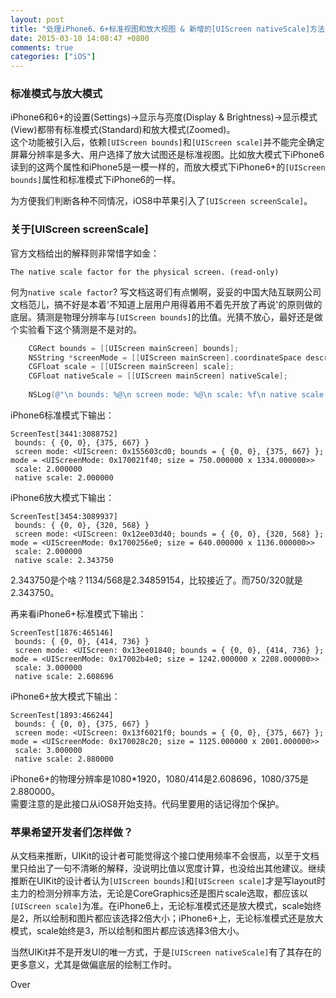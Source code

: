 ```yaml
---
layout: post
title: "处理iPhone6、6+标准视图和放大视图 & 新增的[UIScreen nativeScale]方法"
date: 2015-03-10 14:08:47 +0800
comments: true
categories: ["iOS"]
---
```


### 标准模式与放大模式

iPhone6和6+的设置(Settings)->显示与亮度(Display & Brightness)->显示模式(View)都带有标准模式(Standard)和放大模式(Zoomed)。  
这个功能被引入后，依赖`[UIScreen bounds]`和`[UIScreen scale]`并不能完全确定屏幕分辨率是多大、用户选择了放大试图还是标准视图。比如放大模式下iPhone6读到的这两个属性和iPhone5是一模一样的，而放大模式下iPhone6+的`[UIScreen bounds]`属性和标准模式下iPhone6的一样。

为方便我们判断各种不同情况，iOS8中苹果引入了`[UIScreen screenScale]`。  

<!--more-->

### 关于[UIScreen screenScale]

官方文档给出的解释则非常惜字如金：

```
The native scale factor for the physical screen. (read-only)
```

何为`native scale factor`? 写文档这哥们有点懒啊，妥妥的中国大陆互联网公司文档范儿，搞不好是本着'不知道上层用户用得着用不着先开放了再说'的原则做的底层。猜测是物理分辨率与`[UIScreen bounds]`的比值。光猜不放心，最好还是做个实验看下这个猜测是不是对的。  

```objective-c
    CGRect bounds = [[UIScreen mainScreen] bounds];
    NSString *screenMode = [[UIScreen mainScreen].coordinateSpace description];
    CGFloat scale = [[UIScreen mainScreen] scale];
    CGFloat nativeScale = [[UIScreen mainScreen] nativeScale];
    
    NSLog(@"\n bounds: %@\n screen mode: %@\n scale: %f\n native scale: %f", NSStringFromCGRect(bounds), screenMode, scale, nativeScale);
```

iPhone6标准模式下输出：

```
ScreenTest[3441:3088752] 
 bounds: { {0, 0}, {375, 667} }
 screen mode: <UIScreen: 0x155603cd0; bounds = { {0, 0}, {375, 667} }; mode = <UIScreenMode: 0x170021f40; size = 750.000000 x 1334.000000>>
 scale: 2.000000
 native scale: 2.000000
```

iPhone6放大模式下输出：

```
ScreenTest[3454:3089937] 
 bounds: { {0, 0}, {320, 568} }
 screen mode: <UIScreen: 0x12ee03d40; bounds = { {0, 0}, {320, 568} }; mode = <UIScreenMode: 0x1700256e0; size = 640.000000 x 1136.000000>>
 scale: 2.000000
 native scale: 2.343750
```

2.343750是个啥？1134/568是2.34859154，比较接近了。而750/320就是2.343750。  

再来看iPhone6+标准模式下输出：

```
ScreenTest[1876:465146] 
 bounds: { {0, 0}, {414, 736} }
 screen mode: <UIScreen: 0x13ee01840; bounds = { {0, 0}, {414, 736} }; mode = <UIScreenMode: 0x17002b4e0; size = 1242.000000 x 2208.000000>>
 scale: 3.000000
 native scale: 2.608696
```

iPhone6+放大模式下输出：
```
ScreenTest[1893:466244] 
 bounds: { {0, 0}, {375, 667} }
 screen mode: <UIScreen: 0x13f6021f0; bounds = { {0, 0}, {375, 667} }; mode = <UIScreenMode: 0x170028c20; size = 1125.000000 x 2001.000000>>
 scale: 3.000000
 native scale: 2.880000
```

iPhone6+的物理分辨率是1080*1920，1080/414是2.608696，1080/375是2.880000。  
需要注意的是此接口从iOS8开始支持。代码里要用的话记得加个保护。  

### 苹果希望开发者们怎样做？
从文档来推断，UIKit的设计者可能觉得这个接口使用频率不会很高，以至于文档里只给出了一句不清晰的解释，没说明比值以宽度计算，也没给出其他建议。继续推断在UIKit的设计者认为`[UIScreen bounds]`和`[UIScreen scale]`才是写layout时主力的检测分辨率方法，无论是CoreGraphics还是图片scale选取，都应该以`[UIScreen scale]`为准。在iPhone6上，无论标准模式还是放大模式，scale始终是2，所以绘制和图片都应该选择2倍大小；iPhone6+上，无论标准模式还是放大模式，scale始终是3，所以绘制和图片都应该选择3倍大小。  

当然UIKit并不是开发UI的唯一方式，于是`[UIScreen nativeScale]`有了其存在的更多意义，尤其是做偏底层的绘制工作时。  

Over